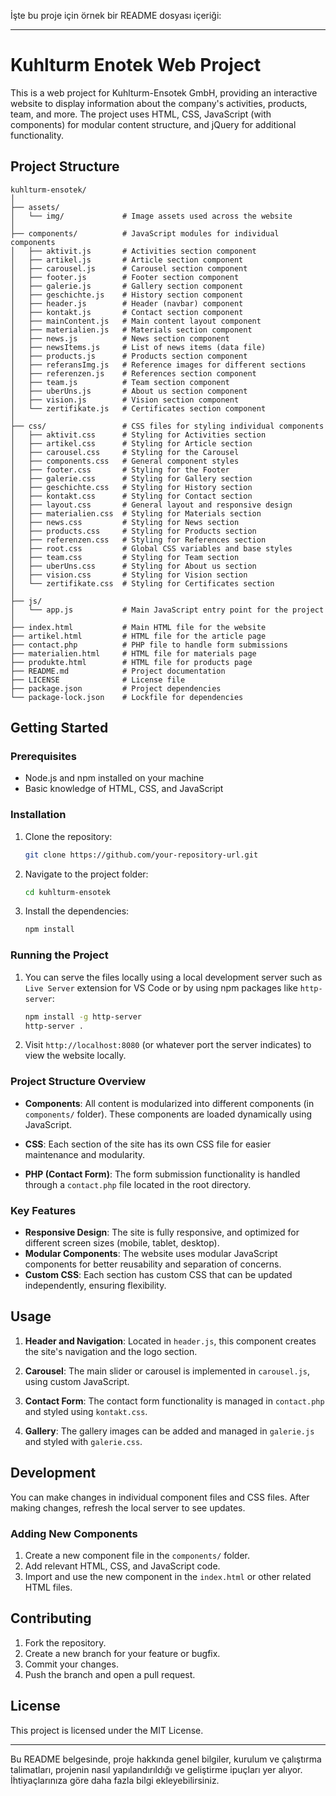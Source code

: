İşte bu proje için örnek bir README dosyası içeriği:

---

# Kuhlturm Enotek Web Project

This is a web project for Kuhlturm-Ensotek GmbH, providing an interactive website to display information about the company's activities, products, team, and more. The project uses HTML, CSS, JavaScript (with components) for modular content structure, and jQuery for additional functionality.

## Project Structure

```
kuhlturm-ensotek/
│
├── assets/
│   └── img/             # Image assets used across the website
│
├── components/          # JavaScript modules for individual components
│   ├── aktivit.js       # Activities section component
│   ├── artikel.js       # Article section component
│   ├── carousel.js      # Carousel section component
│   ├── footer.js        # Footer section component
│   ├── galerie.js       # Gallery section component
│   ├── geschichte.js    # History section component
│   ├── header.js        # Header (navbar) component
│   ├── kontakt.js       # Contact section component
│   ├── mainContent.js   # Main content layout component
│   ├── materialien.js   # Materials section component
│   ├── news.js          # News section component
│   ├── newsItems.js     # List of news items (data file)
│   ├── products.js      # Products section component
│   ├── referansImg.js   # Reference images for different sections
│   ├── referenzen.js    # References section component
│   ├── team.js          # Team section component
│   ├── uberUns.js       # About us section component
│   ├── vision.js        # Vision section component
│   └── zertifikate.js   # Certificates section component
│
├── css/                 # CSS files for styling individual components
│   ├── aktivit.css      # Styling for Activities section
│   ├── artikel.css      # Styling for Article section
│   ├── carousel.css     # Styling for the Carousel
│   ├── components.css   # General component styles
│   ├── footer.css       # Styling for the Footer
│   ├── galerie.css      # Styling for Gallery section
│   ├── geschichte.css   # Styling for History section
│   ├── kontakt.css      # Styling for Contact section
│   ├── layout.css       # General layout and responsive design
│   ├── materialien.css  # Styling for Materials section
│   ├── news.css         # Styling for News section
│   ├── products.css     # Styling for Products section
│   ├── referenzen.css   # Styling for References section
│   ├── root.css         # Global CSS variables and base styles
│   ├── team.css         # Styling for Team section
│   ├── uberUns.css      # Styling for About us section
│   ├── vision.css       # Styling for Vision section
│   └── zertifikate.css  # Styling for Certificates section
│
├── js/
│   └── app.js           # Main JavaScript entry point for the project
│
├── index.html           # Main HTML file for the website
├── artikel.html         # HTML file for the article page
├── contact.php          # PHP file to handle form submissions
├── materialien.html     # HTML file for materials page
├── produkte.html        # HTML file for products page
├── README.md            # Project documentation
├── LICENSE              # License file
├── package.json         # Project dependencies
└── package-lock.json    # Lockfile for dependencies
```

## Getting Started

### Prerequisites

- Node.js and npm installed on your machine
- Basic knowledge of HTML, CSS, and JavaScript

### Installation

1. Clone the repository:

   ```bash
   git clone https://github.com/your-repository-url.git
   ```

2. Navigate to the project folder:

   ```bash
   cd kuhlturm-ensotek
   ```

3. Install the dependencies:

   ```bash
   npm install
   ```

### Running the Project

1. You can serve the files locally using a local development server such as `Live Server` extension for VS Code or by using npm packages like `http-server`:

   ```bash
   npm install -g http-server
   http-server .
   ```

2. Visit `http://localhost:8080` (or whatever port the server indicates) to view the website locally.

### Project Structure Overview

- **Components**: All content is modularized into different components (in `components/` folder). These components are loaded dynamically using JavaScript.
  
- **CSS**: Each section of the site has its own CSS file for easier maintenance and modularity.

- **PHP (Contact Form)**: The form submission functionality is handled through a `contact.php` file located in the root directory.

### Key Features

- **Responsive Design**: The site is fully responsive, and optimized for different screen sizes (mobile, tablet, desktop).
- **Modular Components**: The website uses modular JavaScript components for better reusability and separation of concerns.
- **Custom CSS**: Each section has custom CSS that can be updated independently, ensuring flexibility.

## Usage

1. **Header and Navigation**: Located in `header.js`, this component creates the site's navigation and the logo section.
   
2. **Carousel**: The main slider or carousel is implemented in `carousel.js`, using custom JavaScript.
   
3. **Contact Form**: The contact form functionality is managed in `contact.php` and styled using `kontakt.css`.
   
4. **Gallery**: The gallery images can be added and managed in `galerie.js` and styled with `galerie.css`.

## Development

You can make changes in individual component files and CSS files. After making changes, refresh the local server to see updates.

### Adding New Components

1. Create a new component file in the `components/` folder.
2. Add relevant HTML, CSS, and JavaScript code.
3. Import and use the new component in the `index.html` or other related HTML files.

## Contributing

1. Fork the repository.
2. Create a new branch for your feature or bugfix.
3. Commit your changes.
4. Push the branch and open a pull request.

## License

This project is licensed under the MIT License.

---

Bu README belgesinde, proje hakkında genel bilgiler, kurulum ve çalıştırma talimatları, projenin nasıl yapılandırıldığı ve geliştirme ipuçları yer alıyor. İhtiyaçlarınıza göre daha fazla bilgi ekleyebilirsiniz.
